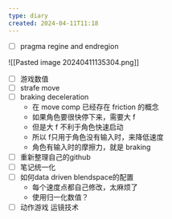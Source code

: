 ```yaml
---
type: diary
created: 2024-04-11T11:18
---
```


- [ ] pragma regine  and  endregion


![[Pasted image 20240411135304.png]]


- [ ] 游戏数值
- [ ] strafe move
- [ ] braking deceleration
	- 在 move comp 已经存在 friction 的概念
	- 如果角色要很快停下来，需要大 f
	- 但是大 f 不利于角色快速启动
	- 所以 f只用于角色没有输入时，来降低速度
	- 角色有输入时的摩擦力，就是 braking
- [ ] 重新整理自己的github
- [ ] 笔记统一化
- [ ] 如何data driven blendspace的配置
	- 每个速度点都自己修改，太麻烦了
	- 使用归一化数值？
- [ ] 动作游戏 运镜技术